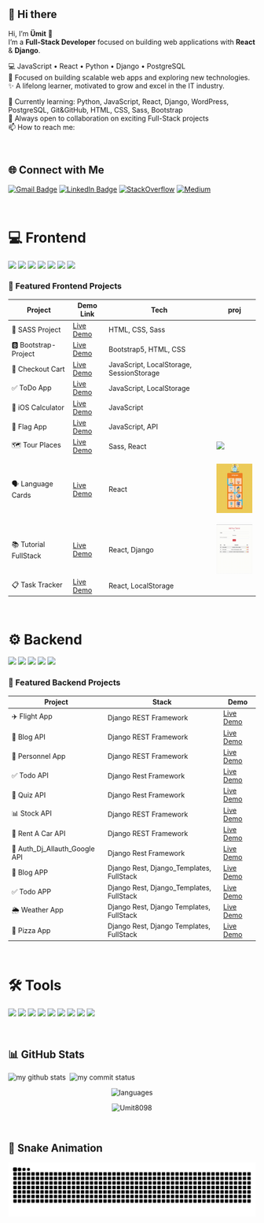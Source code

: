 
## 👋 Hi there

Hi, I’m **Ümit** 👋  
I’m a **Full-Stack Developer** focused on building web applications with **React** & **Django**.

💻 JavaScript • React • Python • Django • PostgreSQL     
🚀 Focused on building scalable web apps and exploring new technologies.  
✨ A lifelong learner, motivated to grow and excel in the IT industry.  

🌱 Currently learning: Python, JavaScript, React, Django, WordPress, PostgreSQL, Git&GitHub, HTML, CSS, Sass, Bootstrap  
👯 Always open to collaboration on exciting Full-Stack projects  
📫 How to reach me:  

<br>

## 🌐 Connect with Me  

[![Gmail Badge](https://img.shields.io/badge/Gmail-D14836?style=for-the-badge&logo=gmail&logoColor=white)](mailto:umitarat8098@gmail.com)
[![LinkedIn Badge](https://img.shields.io/badge/LinkedIn-0077B5?style=for-the-badge&logo=linkedin&logoColor=white)](https://www.linkedin.com/in/%C3%BCmit-arat-189bb1193/)
[![StackOverflow](https://img.shields.io/badge/StackOverflow-FE7A16?style=for-the-badge&logo=stack-overflow&logoColor=white)](https://stackoverflow.com/users/16468871/umit-arat)
[![Medium](https://img.shields.io/badge/Medium-12100E?style=for-the-badge&logo=medium&logoColor=white)](https://medium.com/@umitarat8098)

<br>

# 💻 Frontend  

<a href="#"><img src="https://cdn.jsdelivr.net/gh/devicons/devicon/icons/html5/html5-original.svg" height="50"/></a>
<a href="#"><img src="https://cdn.jsdelivr.net/gh/devicons/devicon/icons/css3/css3-original.svg" height="50"/></a>
<a href="#"><img src="https://cdn.jsdelivr.net/gh/devicons/devicon/icons/javascript/javascript-original.svg" height="50"/></a>
<a href="#"><img src="https://cdn.jsdelivr.net/gh/devicons/devicon/icons/react/react-original.svg" height="50"/></a>
<a href="#"><img src="https://cdn.jsdelivr.net/gh/devicons/devicon/icons/redux/redux-original.svg" height="50"/></a>
<a href="#"><img src="https://cdn.jsdelivr.net/gh/devicons/devicon/icons/bootstrap/bootstrap-original.svg" height="50"/></a>
<a href="#"><img src="https://mui.com/static/logo.png" height="50"/></a>


### 🚀 Featured Frontend Projects  

| Project | Demo Link | Tech |proj|
|---------|-----------|------|----|
| 🎨 SASS Project | [Live Demo](https://umit8098.github.io/Project-Website-HTML-CSS-SASS/) | HTML, CSS, Sass ||
| 🅱️ Bootstrap-Project | [Live Demo](https://umit8098.github.io/Project-Bootstrap-Single-Page-Website/) | Bootstrap5, HTML, CSS ||
| 🛒 Checkout Cart | [Live Demo](https://umit8098.github.io/Project-js-checkout-shopping_cart/) | JavaScript, LocalStorage, SessionStorage ||
| ✅ ToDo App | [Live Demo](https://umit8098.github.io/Project-js-ToDo-LocalStorage/) | JavaScript, LocalStorage ||
| 📱 iOS Calculator | [Live Demo](https://umit8098.github.io/Project-js-IOS-Calculator/) | JavaScript ||
| 🚩 Flag App | [Live Demo](https://umit8098.github.io/Project-js-Flag-App/) | JavaScript, API ||
| 🗺️ Tour Places | [Live Demo](https://umit8098.github.io/React_Proj_Tour_Places/) | Sass, React |<a href="https://umit8098.github.io/React_Proj_Tour_Places/"><img src="./project-gif/tour-project.gif" height="100"/></a>|
| 🗣️ Language Cards | [Live Demo](https://umit8098.github.io/React-Project-Language-Cards/) | React |<p><a href="https://umit8098.github.io/React-Project-Language-Cards/"><img src="./project-gif/Language-Card.gif" height="100"/></a></p>|
| 📚 Tutorial FullStack | [Live Demo](https://umit8098.github.io/React-Project-Tutorial-FullStack/) | React, Django | <a href="https://umit8098.github.io/React-Project-Tutorial-FullStack/"><img src="./project-gif/tutorial.gif" height="100"/></a>|
| 📋 Task Tracker | [Live Demo](https://umit8098.github.io/React-Project-Task-Tracker-Single-Page/) | React, LocalStorage ||

<!--
<p>
  <a href="https://umit8098.github.io/React-Project-Language-Cards/"><img src="./project-gif/Language-Card.gif" height="200" width="200"/></a>
</p>
-->
<!--![project-gif](./project-gif/tutorial.gif)-->

<br>


# ⚙ Backend  

<a href="#"><img src="https://cdn.jsdelivr.net/gh/devicons/devicon/icons/python/python-original.svg" height="50"/></a>
<a href="#"><img src="https://cdn.jsdelivr.net/gh/devicons/devicon/icons/django/django-plain.svg" height="50"/></a>
<a href="#"><img src="https://cdn.jsdelivr.net/gh/devicons/devicon/icons/postgresql/postgresql-original.svg" height="50"/></a>
<a href="#"><img src="https://cdn.jsdelivr.net/gh/devicons/devicon/icons/nodejs/nodejs-original.svg" height="50"/></a>
<a href="#"><img src="https://cdn.jsdelivr.net/gh/devicons/devicon/icons/express/express-original.svg" height="50"/></a>


### 🚀 Featured Backend Projects  
| Project | Stack | Demo |
|---------|-------|------|
| ✈️ Flight App | Django REST Framework | [Live Demo](https://umit8113.pythonanywhere.com/) |
| 📝 Blog API | Django REST Framework | [Live Demo](https://umit8114.pythonanywhere.com/) |
| 👤 Personnel App | Django REST Framework | [Live Demo](https://umit8100.pythonanywhere.com/) |
| ✅ Todo API | Django Rest Framework | [Live Demo](https://umit8101.pythonanywhere.com/) |
| 📝 Quiz API | Django Rest Framework | [Live Demo](http://umit8102.pythonanywhere.com/) |
| 📊 Stock API | Django REST Framework | [Live Demo](https://umit8103.pythonanywhere.com/) |
| 🚗 Rent A Car API | Django REST Framework | [Live Demo](https://umit8104.pythonanywhere.com/) |
| 🔐 Auth_Dj_Allauth_Google API | Django Rest Framework | [Live Demo](https://umit8110.pythonanywhere.com/) |
| 📝 Blog APP | Django Rest, Django_Templates, FullStack | [Live Demo](https://umit8112.pythonanywhere.com/) |
| ✅ Todo APP | Django Rest, Django_Templates, FullStack | [Live Demo](https://umit8106.pythonanywhere.com/) |
| 🌦️ Weather App | Django Rest, Django Templates, FullStack | [Live Demo](https://umit8108.pythonanywhere.com/) |
| 🍕 Pizza App | Django Rest, Django Templates, FullStack | [Live Demo](https://umit8111.pythonanywhere.com/) |

<br>

# 🛠 Tools  

<a href="#"><img src="https://cdn.worldvectorlogo.com/logos/sass-1.svg" height="50"/></a>
<a href="#"><img src="https://cdn.jsdelivr.net/gh/devicons/devicon/icons/git/git-original.svg" height="50"/></a>
<a href="#"><img src="https://cdn.jsdelivr.net/gh/devicons/devicon/icons/github/github-original.svg" height="50"/></a>
<a href="#"><img src="https://cdn.jsdelivr.net/gh/devicons/devicon/icons/vscode/vscode-original.svg" height="50"/></a>
<a href="#"><img src="https://cdn.jsdelivr.net/gh/devicons/devicon/icons/docker/docker-original.svg" height="50"/></a>
<a href="#"><img src="https://cdn.jsdelivr.net/gh/devicons/devicon/icons/bash/bash-original.svg" height="50"/></a>
<a href="#"><img src="https://www.vectorlogo.zone/logos/getpostman/getpostman-icon.svg" height="50"/></a>
<a href="#"><img src="https://cdn.jsdelivr.net/gh/devicons/devicon/icons/jira/jira-original.svg" height="50"/></a>
<a href="#"><img src="https://cdn.jsdelivr.net/gh/devicons/devicon/icons/slack/slack-original.svg" height="50"/></a>

<br>

<!--![image](https://user-images.githubusercontent.com/81574109/121217784-d89ad580-c88a-11eb-9479-b6cc0600378f.png)-->


## 📊 GitHub Stats  

<p align="left">
<img src="https://github-readme-stats-sigma-five.vercel.app/api?username=Umit8098&theme=tokyonight" alt="my github stats" width="49%"/>&nbsp;
<img src="https://github-readme-streak-stats.herokuapp.com/?user=Umit8098&theme=tokyonight&" alt="my commit status" width="49%" /> </p>

<p align="center">
<img src="https://github-readme-stats.vercel.app/api/top-langs/?username=Umit8098&theme=tokyonight&layout=compact" alt="languages" width="49%" >
  <!--<img src="https://github-readme-stats.vercel.app/api/top-langs/?username=Umit8098&theme=tokyonight" alt="my github stats" width="49%"/> -->
</p>

<p align="center"> <img src="https://komarev.com/ghpvc/?username=Umit8098" alt="Umit8098" width="20%" /> </p>
<!-- ![](https://komarev.com/ghpvc/?username=Umit8098) -->

<br>

## 🐍 Snake Animation

<!-- ![Snake animation](https://raw.githubusercontent.com/umit8098/umit8098/output/github-contribution-grid-snake-dark.svg) -->
![Snake animation](https://raw.githubusercontent.com/umit8098/umit8098/output/github-contribution-grid-snake.svg)





<!--
- 🔭 I’m currently working on ...
- 🌱 I’m currently learning Python, SQL, Git&GitHub, HTML,
- 👯 I’m looking to collaborate on ...
- 🤔 I’m looking for help with ...
- 💬 Ask me about ...
- 📫 How to reach me: ...
- 😄 Pronouns: ...
- ⚡ Fun fact: ...
-->

<!-- ### ***Backend Projects*** -->
<!--🔴 ***Flight_App*** .............Django_Rest_Framework....https://umit8113.pythonanywhere.com/     <br>-->
<!--🔴 ***Blog_App*** ...............Django_Rest_Framework....https://umit8099.pythonanywhere.com/       <br>-->
<!--🔴 ***Blog_App***  ...............Django_Templates..............https://umit8112.pythonanywhere.com/  <br>-->
<!--🔴 ***Blog_App V.2*** ........Django_Rest_Framework....https://umit8114.pythonanywhere.com/  <br>-->
<!--🔴 ***Personnel_App*** .....Django_Rest_Framework....https://umit8100.pythonanywhere.com/  <br>-->
<!--🔴 ***Todo_App***  ..............Django_Rest_Framework....https://umit8101.pythonanywhere.com/      <br>-->
<!--🔴 ***Quiz_App*** ...............Django_Rest_Framework....http://umit8102.pythonanywhere.com/        <br>-->
<!--🔴 ***Stock_App*** .............Django_Rest_Framework....https://umit8103.pythonanywhere.com/      <br>-->
<!--🔴 ***Rent_A_Car_App*** ...Django_Rest_Framework....https://umit8104.pythonanywhere.com/  <br>-->
<!--🔴 ***Todo_App*** ..............Django_Templates..............https://umit8106.pythonanywhere.com/           <br>-->
<!--🔴 ***Weather_App*** ........Django_Templates..............https://umit8108.pythonanywhere.com/         <br>-->
<!--🔴 ***Auth_Dj_Allauth_Google*** .....Django_Rest_Framework....https://umit8110.pythonanywhere.com/   <br>-->
<!--🔴 ***Pizza_App***  .............Django_Templates..............https://umit8111.pythonanywhere.com/        <br>-->




<!--
<p align="left">
<img src="https://github-readme-stats-sigma-five.vercel.app/api?username=Umit8098&theme=chartreuse-dark" alt="my github stats" width="49%"/>&nbsp;
<img src="https://github-readme-streak-stats.herokuapp.com/?user=Umit8098&theme=onedark&" alt="my commit status" width="49%" /> 
</p>
-->


<!--
![Anurag's GitHub stats](https://github-readme-stats.vercel.app/api?username=Umit8098&show_icons=true&theme=onedark)
<img src="https://github-readme-streak-stats.herokuapp.com/?user=Umit8098&theme=onedark&" alt="my commit status" width="50%" /><hr>
--> 


